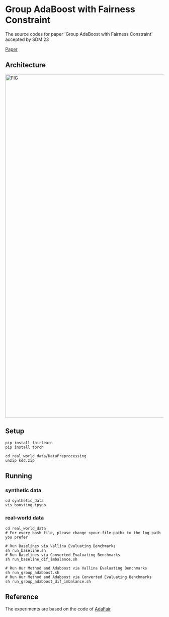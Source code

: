 # Group AdaBoost with Fairness Constraint

The source codes for paper 'Group AdaBoost with Fairness Constraint' accepted by SDM 23

[Paper](https://epubs.siam.org/doi/epdf/10.1137/1.9781611977653.ch97)

## Architecture
<img width="1087" alt="FIG" src="https://user-images.githubusercontent.com/41327917/209700630-39c23668-f1f8-40cb-b244-89691c197ab9.png">

## Setup

```setup
pip install fairlearn 
pip install torch

cd real_world_data/DataPreprocessing
unzip kdd.zip
```

## Running
### synthetic data
```
cd synthetic_data
vis_boosting.ipynb
```
### real-world data
```
cd real_world_data
# For every bash file, please change <your-file-path> to the log path you prefer

# Run Baselines via Vallina Evaluating Benchmarks
sh run_baseline.sh
# Run Baselines via Converted Evaluating Benchmarks 
sh run_baseline_dif_imbalance.sh

# Run Our Method and Adaboost via Vallina Evaluating Benchmarks 
sh run_group_adaboost.sh
# Run Our Method and Adaboost via Converted Evaluating Benchmarks
sh run_group_adaboost_dif_imbalance.sh
```


## Reference
The experiments are based on the code of [AdaFair](https://github.com/iosifidisvasileios/AdaFair.git) 

